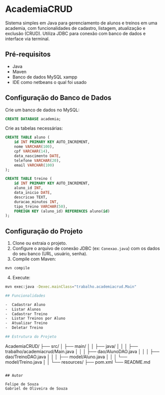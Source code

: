 # AcademiaCRUD

Sistema simples em Java para gerenciamento de alunos e treinos em uma academia, com funcionalidades de cadastro, listagem, atualização e exclusão (CRUD). Utiliza JDBC para conexão com banco de dados e interface via terminal.

## Pré-requisitos

- Java 
- Maven 
- Banco de dados MySQL xampp
- IDE como netbeans o qual foi usado

## Configuração do Banco de Dados

Crie um banco de dados no MySQL:

```sql
CREATE DATABASE academia;
```

Crie as tabelas necessárias:

```sql
CREATE TABLE aluno (
    id INT PRIMARY KEY AUTO_INCREMENT,
    nome VARCHAR(100),
    cpf VARCHAR(14),
    data_nascimento DATE,
    telefone VARCHAR(20),
    email VARCHAR(100)
);

CREATE TABLE treino (
    id INT PRIMARY KEY AUTO_INCREMENT,
    aluno_id INT,
    data_inicio DATE,
    descricao TEXT,
    duracao_minutos INT,
    tipo_treino VARCHAR(50),
    FOREIGN KEY (aluno_id) REFERENCES aluno(id)
);
```

## Configuração do Projeto

1. Clone ou extraia o projeto.
2. Configure o arquivo de conexão JDBC (ex: `Conexao.java`) com os dados do seu banco (URL, usuário, senha).
3. Compile com Maven:

```bash
mvn compile
```

4. Execute:

```bash
mvn exec:java -Dexec.mainClass="trabalho.academiacrud.Main"

## Funcionalidades

-  Cadastrar Aluno
-  Listar Alunos
-  Cadastrar Treino
-  Listar Treinos por Aluno
-  Atualizar Treino
-  Deletar Treino

## Estrutura do Projeto

```
AcademiaCRUD/
├── src/
│   ├── main/
│   │   ├── java/
│   │   │   ├── trabalho/academiacrud/Main.java
│   │   │   ├── dao/AlunoDAO.java
│   │   │   ├── dao/TreinoDAO.java
│   │   │   ├── model/Aluno.java
│   │   │   └── model/Treino.java
│   │   └── resources/
├── pom.xml
└── README.md
```

## Autor

Felipe de Souza
Gabriel de Oliveira de Souza